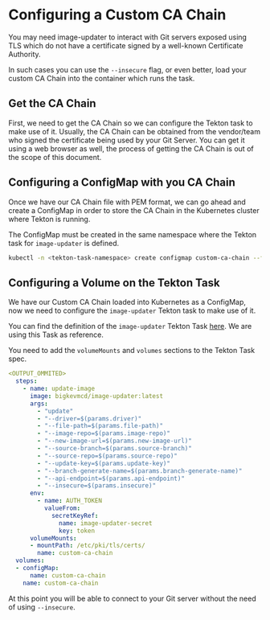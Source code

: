 # Configuring a Custom CA Chain

You may need image-updater to interact with Git servers exposed using TLS which do not have a certificate signed by a well-known Certificate Authority.

In such cases you can use the `--insecure` flag, or even better, load your custom CA Chain into the container which runs the task.

## Get the CA Chain

First, we need to get the CA Chain so we can configure the Tekton task to make use of it. Usually, the CA Chain can be obtained from the vendor/team who signed
the certificate being used by your Git Server. You can get it using a web browser as well, the process of getting the CA Chain is out of the scope of this document.

## Configuring a ConfigMap with you CA Chain

Once we have our CA Chain file with PEM format, we can go ahead and create a ConfigMap in order to store the CA Chain in the Kubernetes cluster where Tekton is running.

The ConfigMap must be created in the same namespace where the Tekton task for `image-updater` is defined.

~~~sh
kubectl -n <tekton-task-namespace> create configmap custom-ca-chain --from-file=ca-bundle.crt=</path/to/your/cachain/in/pem/format>
~~~

## Configuring a Volume on the Tekton Task

We have our Custom CA Chain loaded into Kubernetes as a ConfigMap, now we need to configure the `image-updater` Tekton task to make use of it.

You can find the definition of the `image-updater` Tekton Task [here](https://github.com/gitops-tools/image-updater/blob/main/tekton/image-updater.yaml). We are using this Task as reference.

You need to add the `volumeMounts` and `volumes` sections to the Tekton Task spec.

~~~yaml
<OUTPUT_OMMITED>
  steps:
    - name: update-image
      image: bigkevmcd/image-updater:latest
      args:
        - "update"
        - "--driver=$(params.driver)"
        - "--file-path=$(params.file-path)"
        - "--image-repo=$(params.image-repo)"
        - "--new-image-url=$(params.new-image-url)"
        - "--source-branch=$(params.source-branch)"
        - "--source-repo=$(params.source-repo)"
        - "--update-key=$(params.update-key)"
        - "--branch-generate-name=$(params.branch-generate-name)"
        - "--api-endpoint=$(params.api-endpoint)"
        - "--insecure=$(params.insecure)"
      env:
        - name: AUTH_TOKEN
          valueFrom:
            secretKeyRef:
              name: image-updater-secret
              key: token
      volumeMounts:
      - mountPath: /etc/pki/tls/certs/
        name: custom-ca-chain
  volumes:
  - configMap:
      name: custom-ca-chain
    name: custom-ca-chain
~~~

At this point you will be able to connect to your Git server without the need of using `--insecure`.
